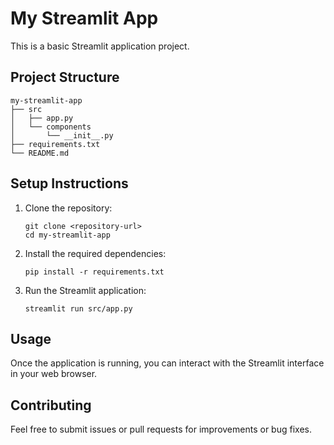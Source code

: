 # My Streamlit App

This is a basic Streamlit application project.

## Project Structure

```
my-streamlit-app
├── src
│   ├── app.py
│   └── components
│       └── __init__.py
├── requirements.txt
└── README.md
```

## Setup Instructions

1. Clone the repository:
   ```
   git clone <repository-url>
   cd my-streamlit-app
   ```

2. Install the required dependencies:
   ```
   pip install -r requirements.txt
   ```

3. Run the Streamlit application:
   ```
   streamlit run src/app.py
   ```

## Usage

Once the application is running, you can interact with the Streamlit interface in your web browser.

## Contributing

Feel free to submit issues or pull requests for improvements or bug fixes.